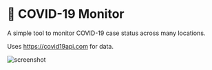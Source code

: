 # 🦠 COVID-19 Monitor

A simple tool to monitor COVID-19 case status across many locations.

Uses https://covid19api.com for data.

![screenshot](https://github.com/lmacken/covidmon/raw/master/src/screenshot.png "COVID-19 Monitor1")
